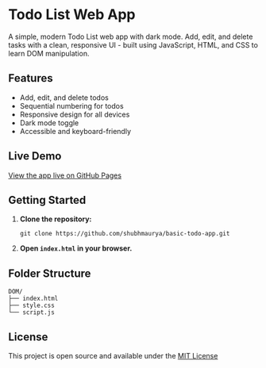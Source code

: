 # Todo List Web App

A simple, modern Todo List web app with dark mode. Add, edit, and delete tasks with a clean, responsive UI - built using JavaScript, HTML, and CSS to learn DOM manipulation.

## Features

- Add, edit, and delete todos
- Sequential numbering for todos
- Responsive design for all devices
- Dark mode toggle
- Accessible and keyboard-friendly

## Live Demo

[View the app live on GitHub Pages](https://shubhmaurya.github.io/basic-todo-app/)

## Getting Started

1. **Clone the repository:**
   ```
   git clone https://github.com/shubhmaurya/basic-todo-app.git
   ```
2. **Open `index.html` in your browser.**

## Folder Structure

```
DOM/
├── index.html
├── style.css
└── script.js
```

## License

This project is open source and available under the [MIT License](LICENSE)
